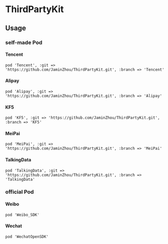 # ThirdPartyKit

## Usage
### self-made Pod

#### Tencent
```` pod 'Tencent', :git => 'https://github.com/JaminZhou/ThirdPartyKit.git', :branch => 'Tencent' ````

#### Alipay
```` pod 'Alipay', :git => 'https://github.com/JaminZhou/ThirdPartyKit.git', :branch => 'Alipay' ````

#### KF5
```` pod 'KF5', :git => 'https://github.com/JaminZhou/ThirdPartyKit.git', :branch => 'KF5' ````

#### MeiPai
```` pod 'MeiPai', :git => 'https://github.com/JaminZhou/ThirdPartyKit.git', :branch => 'MeiPai' ````
 
#### TalkingData
```` pod 'TalkingData', :git => 'https://github.com/JaminZhou/ThirdPartyKit.git', :branch => 'TalkingData' ````

### official Pod

#### Weibo
```` pod 'Weibo_SDK' ````

#### Wechat
```` pod 'WechatOpenSDK' ````
    
